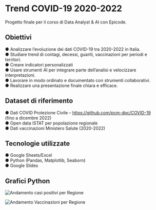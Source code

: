 # Trend COVID-19 2020-2022
Progetto finale per il corso di Data Analyst &amp; AI con Epicode.

## Obiettivi

● Analizzare l’evoluzione dei dati COVID-19 tra 2020-2022 in Italia. <br>
● Studiare trend di contagi, decessi, guariti, vaccinazioni per periodi e territori.<br>
● Creare indicatori personalizzati<br>
● Usare strumenti AI per integrare parte dell’analisi e velocizzare interpretazioni.<br>
● Lavorare in modo ordinato e documentato con strumenti collaborativi.<br>
● Realizzare una presentazione finale chiara e efficace.<br>

## Dataset di riferimento

● Dati COVID Protezione Civile – https://github.com/pcm-dpc/COVID-19 (fino a
dicembre 2022)<br>
● Open data ISTAT per popolazione regionale<br>
● Dati vaccinazioni Ministero Salute (2020-2022)<br>

## Tecnologie utilizzate

● Google Sheets/Excel<br>
● Python (Pandas, Matplotlib, Seaborn)<br>
● Google Slides<br>

## Grafici Python

![Andamento casi positivi per Regione](andamento/casi/positivi/per/regione.png)<br>

![Andamento Vaccinazioni per Regione](andamento/vaccinazioni/per/regione.png)




#
